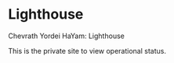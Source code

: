 # Lighthouse

Chevrath Yordei HaYam: Lighthouse

This is the private site to view operational status.

